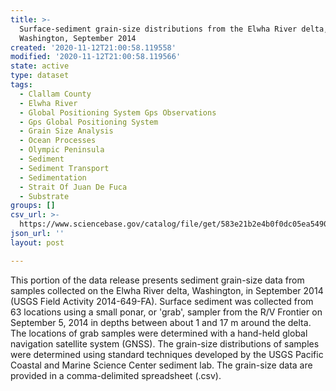 ```yaml
---
title: >-
  Surface-sediment grain-size distributions from the Elwha River delta,
  Washington, September 2014
created: '2020-11-12T21:00:58.119558'
modified: '2020-11-12T21:00:58.119566'
state: active
type: dataset
tags:
  - Clallam County
  - Elwha River
  - Global Positioning System Gps Observations
  - Gps Global Positioning System
  - Grain Size Analysis
  - Ocean Processes
  - Olympic Peninsula
  - Sediment
  - Sediment Transport
  - Sedimentation
  - Strait Of Juan De Fuca
  - Substrate
groups: []
csv_url: >-
  https://www.sciencebase.gov/catalog/file/get/583e21b2e4b0f0dc05ea5490/?name=ew14_sept_grainsize.csv
json_url: ''
layout: post

---
```

This portion of the data release presents sediment grain-size data from samples collected on the Elwha River delta, Washington, in September 2014 (USGS Field Activity 2014-649-FA). Surface sediment was collected from 63 locations using a small ponar, or 'grab', sampler from the R/V Frontier on September 5, 2014 in depths between about 1 and 17 m around the delta. The locations of grab samples were determined with a hand-held global navigation satellite system (GNSS). The grain-size distributions of samples were determined using standard techniques developed by the USGS Pacific Coastal and Marine Science Center sediment lab. The grain-size data are provided in a comma-delimited spreadsheet (.csv).
